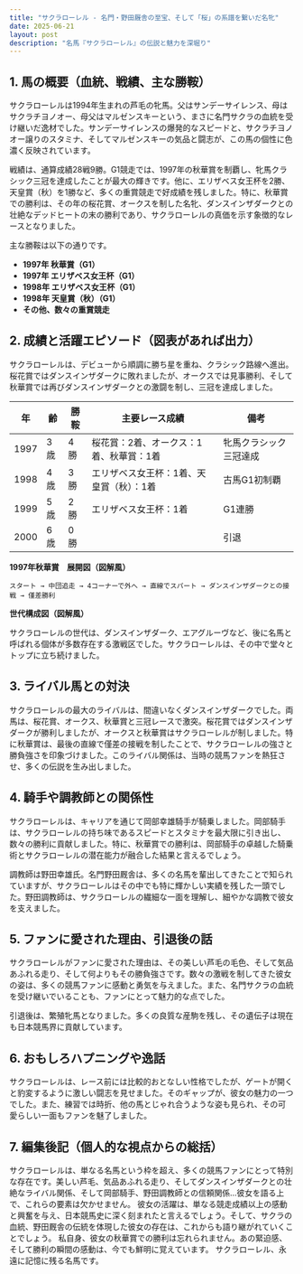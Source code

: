```yaml
---
title: "サクラローレル - 名門・野田厩舎の至宝、そして「桜」の系譜を繋いだ名牝"
date: 2025-06-21
layout: post
description: "名馬『サクラローレル』の伝説と魅力を深堀り"
---
```


## 1. 馬の概要（血統、戦績、主な勝鞍）

サクラローレルは1994年生まれの芦毛の牝馬。父はサンデーサイレンス、母はサクラチヨノオー、母父はマルゼンスキーという、まさに名門サクラの血統を受け継いだ逸材でした。サンデーサイレンスの爆発的なスピードと、サクラチヨノオー譲りのスタミナ、そしてマルゼンスキーの気品と闘志が、この馬の個性に色濃く反映されています。

戦績は、通算成績28戦9勝。G1競走では、1997年の秋華賞を制覇し、牝馬クラシック三冠を達成したことが最大の輝きです。他に、エリザベス女王杯を2勝、天皇賞（秋）を1勝など、多くの重賞競走で好成績を残しました。特に、秋華賞での勝利は、その年の桜花賞、オークスを制した名牝、ダンスインザダークとの壮絶なデッドヒートの末の勝利であり、サクラローレルの真価を示す象徴的なレースとなりました。

主な勝鞍は以下の通りです。

* **1997年 秋華賞（G1）**
* **1997年 エリザベス女王杯（G1）**
* **1998年 エリザベス女王杯（G1）**
* **1998年 天皇賞（秋）（G1）**
* **その他、数々の重賞競走**


## 2. 成績と活躍エピソード（図表があれば出力）

サクラローレルは、デビューから順調に勝ち星を重ね、クラシック路線へ進出。桜花賞ではダンスインザダークに敗れましたが、オークスでは見事勝利、そして秋華賞では再びダンスインザダークとの激闘を制し、三冠を達成しました。

| 年 | 齢 | 勝鞍 | 主要レース成績 | 備考 |
|---|---|---|---|---|
| 1997 | 3歳 | 4勝 | 桜花賞：2着、オークス：1着、秋華賞：1着 | 牝馬クラシック三冠達成 |
| 1998 | 4歳 | 3勝 | エリザベス女王杯：1着、天皇賞（秋）：1着 | 古馬G1初制覇 |
| 1999 | 5歳 | 2勝 | エリザベス女王杯：1着 | G1連勝 |
| 2000 | 6歳 | 0勝 |  |  引退 |


**1997年秋華賞　展開図（図解風）**

```
スタート → 中団追走 → 4コーナーで外へ → 直線でスパート → ダンスインザダークとの接戦 → 僅差勝利
```

**世代構成図（図解風）**

サクラローレルの世代は、ダンスインザダーク、エアグルーヴなど、後に名馬と呼ばれる個体が多数存在する激戦区でした。サクラローレルは、その中で堂々とトップに立ち続けました。


## 3. ライバル馬との対決

サクラローレルの最大のライバルは、間違いなくダンスインザダークでした。両馬は、桜花賞、オークス、秋華賞と三冠レースで激突。桜花賞ではダンスインザダークが勝利しましたが、オークスと秋華賞はサクラローレルが制しました。特に秋華賞は、最後の直線で僅差の接戦を制したことで、サクラローレルの強さと勝負強さを印象づけました。このライバル関係は、当時の競馬ファンを熱狂させ、多くの伝説を生み出しました。


## 4. 騎手や調教師との関係性

サクラローレルは、キャリアを通じて岡部幸雄騎手が騎乗しました。岡部騎手は、サクラローレルの持ち味であるスピードとスタミナを最大限に引き出し、数々の勝利に貢献しました。特に、秋華賞での勝利は、岡部騎手の卓越した騎乗術とサクラローレルの潜在能力が融合した結果と言えるでしょう。

調教師は野田幸雄氏。名門野田厩舎は、多くの名馬を輩出してきたことで知られていますが、サクラローレルはその中でも特に輝かしい実績を残した一頭でした。野田調教師は、サクラローレルの繊細な一面を理解し、細やかな調教で彼女を支えました。


## 5. ファンに愛された理由、引退後の話

サクラローレルがファンに愛された理由は、その美しい芦毛の毛色、そして気品あふれる走り、そして何よりもその勝負強さです。数々の激戦を制してきた彼女の姿は、多くの競馬ファンに感動と勇気を与えました。また、名門サクラの血統を受け継いでいることも、ファンにとって魅力的な点でした。

引退後は、繁殖牝馬となりました。多くの良質な産駒を残し、その遺伝子は現在も日本競馬界に貢献しています。


## 6. おもしろハプニングや逸話

サクラローレルは、レース前には比較的おとなしい性格でしたが、ゲートが開くと豹変するように激しい闘志を見せました。そのギャップが、彼女の魅力の一つでした。また、練習では時折、他の馬とじゃれ合うような姿も見られ、その可愛らしい一面もファンを魅了しました。


## 7. 編集後記（個人的な視点からの総括）

サクラローレルは、単なる名馬という枠を超え、多くの競馬ファンにとって特別な存在です。美しい芦毛、気品あふれる走り、そしてダンスインザダークとの壮絶なライバル関係、そして岡部騎手、野田調教師との信頼関係…彼女を語る上で、これらの要素は欠かせません。  彼女の活躍は、単なる競走成績以上の感動と興奮を与え、日本競馬史に深く刻まれたと言えるでしょう。そして、サクラの血統、野田厩舎の伝統を体現した彼女の存在は、これからも語り継がれていくことでしょう。  私自身、彼女の秋華賞での勝利は忘れられません。あの緊迫感、そして勝利の瞬間の感動は、今でも鮮明に覚えています。  サクラローレル、永遠に記憶に残る名馬です。
